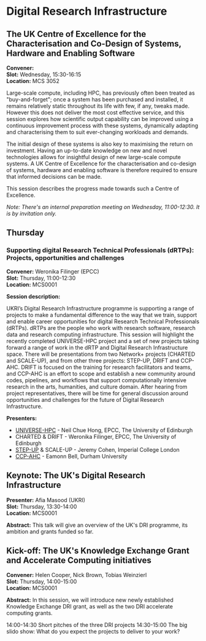 # Digital Research Infrastructure

## The UK Centre of Excellence for the Characterisation and Co-Design of Systems, Hardware and Enabling Software


**Convener:**  
**Slot:** Wednesday, 15:30-16:15\
**Location:** MCS 3052

Large-scale compute, including HPC, has previously often been treated as "buy-and-forget"; once a system has been purchased and installed, it remains relatively static throughout its life with few, if any, tweaks made.  However this does not deliver the most cost effective service, and this session explores how scientific output capability can be improved using a continuous improvement process with these systems, dynamically adapting and characterising them to suit ever-changing workloads and demands.

The initial design of these systems is also key to maximising the return on investment.  Having an up-to-date knowledge on new and novel technologies allows for insightful design of new large-scale compute systems.  A UK Centre of Excellence for the characterisation and co-design of systems, hardware and enabling software is therefore required to ensure that informed decisions can be made.

This session describes the progress made towards such a Centre of Excellence.


*Note: There's an internal preparation meeting on Wednesday, 11:00-12:30. It is by invitation only.*


## Thursday

### Supporting digital Research Technical Professionals (dRTPs): Projects, opportunities and challenges

**Convener:** Weronika Filinger (EPCC)\
**Slot:** Thursday, 11:00-12:30\
**Location:** MCS0001

**Session description:**

UKRI’s Digital Research Infrastructure programme is supporting a range of projects to make a fundamental difference to the way that we train, support and enable career opportunities for digital Research Technical Professionals (dRTPs). dRTPs are the people who work with research software, research data and research computing infrastructure. This session will highlight the recently completed UNIVERSE-HPC project and a set of new projects taking forward a range of work in the dRTP and Digital Research Infrastructure space. There will be presentations from two Network+ projects (CHARTED and SCALE-UP), and from other three projects: STEP-UP, DRIFT and CCP-AHC. DRIFT is focused on the training for research facilitators and teams, and CCP-AHC is an effort to scope and establish a new community around codes, pipelines, and workflows that support computationally intensive research in the arts, humanities, and culture domain. After hearing from project representatives, there will be time for general discussion around opportunities and challenges for the future of Digital Research Infrastructure.

**Presenters:**

- <a href="https://www.universe-hpc.ac.uk/">UNIVERSE-HPC</a> - Neil Chue Hong, EPCC, The University of Edinburgh
- CHARTED & DRIFT - Weronika Filinger, EPCC, The University of Edinburgh
- <a href="https://step-up.ac.uk/">STEP-UP</a> & SCALE-UP - Jeremy Cohen, Imperial College London
- <a href="https://www.ccpahc.ac.uk/">CCP-AHC</a> - Eamonn Bell, Durham University


## Keynote: The UK's Digital Research Infrastructure

**Presenter:** Afia Masood (UKRI)\
**Slot:** Thursday, 13:30-14:00\
**Location:** MCS0001

**Abstract:** This talk will give an overview of the UK's DRI programme, its ambition and grants funded so far.

## Kick-off: The UK's Knowledge Exchange Grant and Accelerate Computing initiatives

**Convener:** Helen Cooper, Nick Brown, Tobias Weinzierl\
**Slot:** Thursday, 14:00-15:00\
**Location:** MCS0001

**Abstract:** In this session, we will introduce new newly established Knowledge Exchange DRI grant, as well as the two DRI accelerate computing grants.

14:00-14:30 Short pitches of the three DRI projects
14:30-15:00 The big slido show: What do you expect the projects to deliver to your work?

